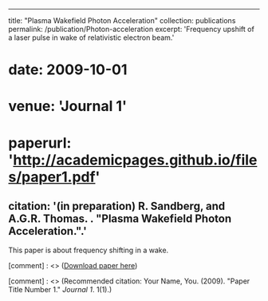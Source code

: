 
---
title: "Plasma Wakefield Photon Acceleration"
collection: publications
permalink: /publication/Photon-acceleration
excerpt: 'Frequency upshift of a laser pulse in wake of relativistic electron beam.'
# date: 2009-10-01
# venue: 'Journal 1'
# paperurl: 'http://academicpages.github.io/files/paper1.pdf'
citation: '(in preparation) R. Sandberg, and A.G.R. Thomas. . &quot;Plasma Wakefield Photon Acceleration.&quot;.'
---
This paper is about frequency shifting in a wake.

[comment] : <> ([Download paper here](http://academicpages.github.io/files/paper1.pdf))

[comment] : <> (Recommended citation: Your Name, You. (2009). "Paper Title Number 1." <i>Journal 1</i>. 1(1).)
